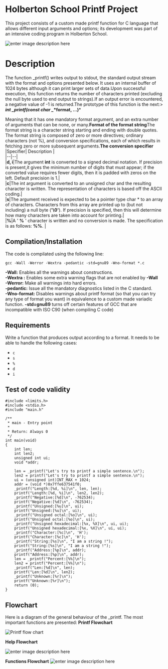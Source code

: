 # Holberton School Printf Project

This project consists of a custom made printf function for C language that allows different input arguments and options; its development was part of an intensive coding program in Holberton School.

![enter image description here](https://th.bing.com/th/id/R.bb0fe8172c3ebdcb1facea657b52e732?rik=kX0p70jdQkJm2w&pid=ImgRaw&r=0)


# Description

The function _printf() writes output to stdout, the standard output stream with the format and options presented below. It uses an internal buffer of 1024 bytes although it can print larger sets of data.Upon successful execution, this function returns the number of characters printed (excluding the null byte used to end output to strings).If an output error is encountered, a negative value of -1 is returned.The prototype of this function is the next:> ***int _printf(const char _*\*format, ...)***

Meaning that it has one mandatory format argument, and an extra number of arguments that can be none, or many.****Format of the format string****The format string is a character string starting and ending with double quotes. The format string is composed of zero or more directives; ordinary characters (not %), and conversion specifications, each of which results in fetching zero or more subsequent arguments.****The conversion specifier****
|Specifier| Description |  
|--|--|  
|****d, i****|The argument ****int**** is converted to a signed decimal notation. If precision is present,it gives the minimum number of digits that must appear; if the converted value requires fewer digits, then it is padded with zeros on the left. Default precision is 1.|  
|****c****|The int argument is converted to an unsigned char and the resulting character is written. The representation of characters is based off the ASCII coding.|  
|****s****|The argument received is expected to be a pointer type char * to an array of characters. Characters from this array are printed up to (but not including) a null byte (****'\0'****). If precision is specified, then this will determine how many characters are taken into account for printing.|  
|****%****|A ' ****%**** ' character is written and no conversion is made. The specification is as follows: ****%%****. |

## **Compilation/Installation**

The code is compilated using the following line:
```
gcc -Wall -Werror -Wextra -pedantic -std=gnu89 -Wno-format *.c
```

 **-Wall:** Enables all the warnings about constructions.  
**-Wextra :** Enables some extra warning flags that are not enabled by **-Wall**  
**-Werror:** Make all warnings into hard errors.  
**-pedantic:** Issue all the mandatory diagnostics listed in the C standard.  
**-Wno-format:** Disables warnings about printf format (so that you can try any type of format you want) in equivalence to a custom made variadic function.
**-std=gnu89** turns off certain features of GCC that are incompatible with ISO C90 (when compiling C code)

## **Requirements**

Write a function that produces output according to a format. It needs to be able to handle the following cases:
-   `c`
-   `s`
-   `%`
-   `d`
-   `i`
## **Test of code validity**
```
#include <limits.h>
#include <stdio.h>
#include "main.h"

/**
 * main - Entry point
 *
 * Return: Always 0
 */
int main(void)
{
    int len;
    int len2;
    unsigned int ui;
    void *addr;

    len = _printf("Let's try to printf a simple sentence.\n");
    len2 = printf("Let's try to printf a simple sentence.\n");
    ui = (unsigned int)INT_MAX + 1024;
    addr = (void *)0x7ffe637541f0;
    _printf("Length:[%d, %i]\n", len, len);
    printf("Length:[%d, %i]\n", len2, len2);
    _printf("Negative:[%d]\n", -762534);
    printf("Negative:[%d]\n", -762534);
    _printf("Unsigned:[%u]\n", ui);
    printf("Unsigned:[%u]\n", ui);
    _printf("Unsigned octal:[%o]\n", ui);
    printf("Unsigned octal:[%o]\n", ui);
    _printf("Unsigned hexadecimal:[%x, %X]\n", ui, ui);
    printf("Unsigned hexadecimal:[%x, %X]\n", ui, ui);
    _printf("Character:[%c]\n", 'H');
    printf("Character:[%c]\n", 'H');
    _printf("String:[%s]\n", "I am a string !");
    printf("String:[%s]\n", "I am a string !");
    _printf("Address:[%p]\n", addr);
    printf("Address:[%p]\n", addr);
    len = _printf("Percent:[%%]\n");
    len2 = printf("Percent:[%%]\n");
    _printf("Len:[%d]\n", len);
    printf("Len:[%d]\n", len2);
    _printf("Unknown:[%r]\n");
    printf("Unknown:[%r]\n");
    return (0);
}
```

## **Flowchart**

Here is a diagram of the general behaviour of the _printf. The most important functions are presented:
**Printf Flowchart**



![Printf flow chart](https://i.imgur.com/mSfNQCy.png)

**Help Flowchart**

![enter image description here](https://i.imgur.com/GNVGZBX.png)

**Functions Flowchart**
![enter image description here](https://i.imgur.com/pdrI8SB.png)
